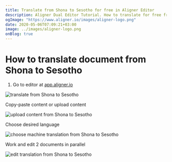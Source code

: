 ```yaml
---
title: Translate from Shona to Sesotho for free in Aligner Editor
description: Aligner Dual Editor Tutorial. How to translate for free from Shona to Sesotho. Aligner is multilingual document management platform. 
ogImage: "https://www.aligner.io/images/aligner-logo.png"
date: 2020-05-06T07:09:21+03:00
image: ../images/aligner-logo.png
onBlog: true
---
```


# How to translate document from Shona to Sesotho

1. Go to editor at [app.aligner.io](https://app.aligner.io "Aligner App web page")

![translate from Shona to Sesotho](../aligner-blank-editor.png "translate from Shona to Sesotho")

Copy-paste content or upload content

![upload content from Shona to Sesotho](../aligner-uploaded-document.png "upload content from Shona to Sesotho")

Choose desired language

![choose machine translation from Shona to Sesotho](../aligner-language-dropdown.png "choose machine translation from Shona to Sesotho")

Work and edit 2 documents in parallel

![edit translation from Shona to Sesotho](../aligner-double-sitded-editor.png "edit translation from Shona to Sesotho")

